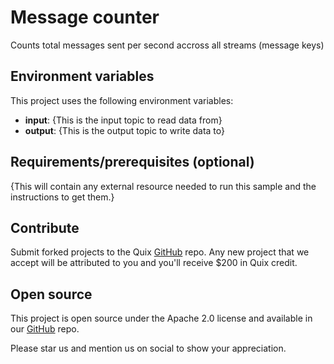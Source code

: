 # Message counter

Counts total messages sent per second accross all streams (message keys)

## Environment variables

This project uses the following environment variables:

- **input**: {This is the input topic to read data from}
- **output**: {This is the output topic to write data to}

## Requirements/prerequisites (optional)

{This will contain any external resource needed to run this sample and the instructions to get them.}

## Contribute

Submit forked projects to the Quix [GitHub](https://github.com/quixio/quix-samples) repo. Any new project that we accept will be attributed to you and you'll receive $200 in Quix credit.

## Open source

This project is open source under the Apache 2.0 license and available in our [GitHub](https://github.com/quixio/quix-samples) repo.

Please star us and mention us on social to show your appreciation.
